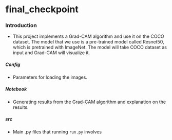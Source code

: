 # final_checkpoint

### Introduction
* This project implements a Grad-CAM algorithm and use it on the COCO dataset. The model that we use is a pre-trained model called Resnet50, which is pretrained with ImageNet. The model will take COCO dataset as input and Grad-CAM will visualize it.

##### Config
* Parameters for loading the images.

##### Notebook
* Generating results from the Grad-CAM algorithm and explanation on the results.

##### src
* Main .py files that running `run.py` involves 
